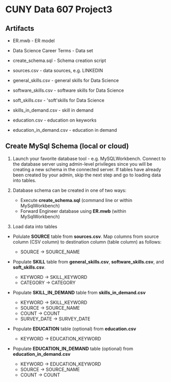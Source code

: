 # CUNY Data 607 Project3

## Artifacts

* ER.mwb - ER model 

* Data Science Career Terms - Data set

* create_schema.sql - Schema creation script

* sources.csv - data sources, e.g. LINKEDIN

* general_skills.csv - general skills for Data Science

* software_skills.csv - software skills for Data Science

* soft_skills.csv - 'soft'skills for Data Science

* skills_in_demand.csv - skill in demand

* education.csv - education on keyworks

* education_in_demand.csv - education in demand

## Create MySql Schema (local or cloud)

1. Launch your favorite database tool - e.g. MySQLWorkbench. Connect to the database server using admin-level privileges since you will be creating a new schema in the connected server. If tables have already been created by your admin, skip the next step and go to loading data into tables.

2. Database schema can be created in one of two ways:

   - Execute **create_schema.sql** (command line or within MySqlWorkbench)
   - Forward Engineer database using **ER.mwb**  (within MySqlWorkbench)
   
3. Load data into tables

- Polulate **SOURCE** table from **sources.csv**. Map columns from source column (CSV column) to destination column (table column) as follows:

  - SOURCE -> SOURCE_NAME

- Populate **SKILL** table from **general_skills.csv**, **software_skills.csv**, and **soft_skills.csv**.

  - KEYWORD -> SKILL_KEYWORD
  - CATEGORY -> CATEGORY

- Populate **SKILL_IN_DEMAND** table from **skills_in_demand.csv**

  - KEYWORD -> SKILL_KEYWORD
  - SOURCE -> SOURCE_NAME
  - COUNT -> COUNT
  - SURVEY_DATE -> SURVEY_DATE
  
- Populate **EDUCATION** table (optional) from **education.csv**
  
  - KEYWORD -> EDUCATION_KEYWORD
  
- Populate **EDUCATION_IN_DEMAND** table (optional) from **education_in_demand.csv**
  
  - KEYWORD -> EDUCATION_KEYWORD
  - SOURCE -> SOURCE_NAME
  - COUNT -> COUNT



